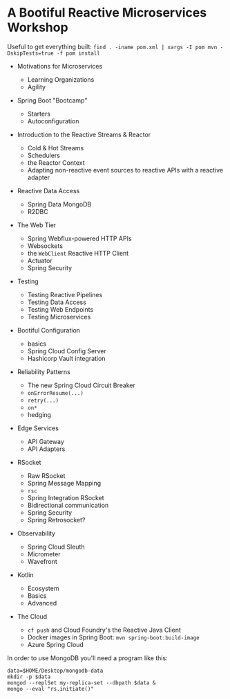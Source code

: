 # A Bootiful Reactive Microservices Workshop 

Useful to get everything built: `find . -iname pom.xml | xargs -I pom mvn -DskipTests=true -f pom install`


* Motivations for Microservices 
	*  Learning Organizations 
	*  Agility 

* Spring Boot "Bootcamp" 
	*  Starters
	*  Autoconfiguration

* Introduction to the Reactive Streams & Reactor 
	*  Cold & Hot Streams 
	*  Schedulers
	*  the Reactor Context
	*  Adapting non-reactive event sources to reactive APIs with a reactive adapter

* Reactive Data Access 
	*  Spring Data MongoDB 
	*  R2DBC 

* The Web Tier 
	* Spring Webflux-powered HTTP APIs 
	* Websockets
	* the `WebClient` Reactive HTTP Client 
	* Actuator 
	* Spring Security 

* Testing
	*  Testing Reactive Pipelines 
	*  Testing Data Access 
	*  Testing Web Endpoints 
	*  Testing Microservices 

* Bootiful Configuration
	* basics 
	* Spring Cloud Config Server
	* Hashicorp Vault integration

* Reliability Patterns 
	*  The new Spring Cloud Circuit Breaker 
	*  `onErrorResume(...)` 
	*  `retry(...)` 
	*  `on*`
	* hedging 

* Edge Services 
	*  API Gateway
	*  API Adapters

* RSocket 
	* Raw RSocket
	* Spring Message Mapping 
	* `rsc`
	* Spring Integration RSocket
	* Bidirectional communication 
	* Spring Security 
	* Spring Retrosocket? 

* Observability  
	* Spring Cloud Sleuth 
	* Micrometer
	* Wavefront	

* Kotlin
	* Ecosystem
	* Basics
	* Advanced

* The Cloud
	*  `cf push` and Cloud Foundry's the Reactive Java Client 
	* Docker images in Spring Boot: `mvn spring-boot:build-image`
	* Azure Spring Cloud	


	
In order to use MongoDB you'll need a program like this: 
```
data=$HOME/Desktop/mongodb-data
mkdir -p $data
mongod --replSet my-replica-set --dbpath $data & 
mongo --eval "rs.initiate()"
```

